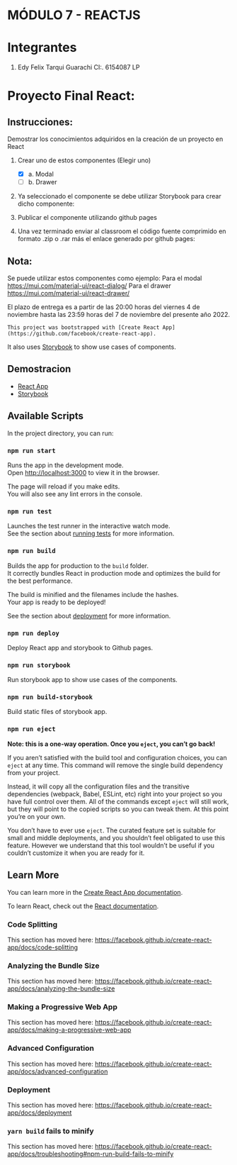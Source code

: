 # MÓDULO 7 - REACTJS
# Integrantes
1. Edy Felix Tarqui Guarachi  CI:. 6154087 LP

# Proyecto Final React:
## Instrucciones: 
 Demostrar los conocimientos adquiridos en la creación de un proyecto en React

1. Crear uno de estos componentes (Elegir uno)

    - [x] a. Modal
    - [ ] b. Drawer

2. Ya seleccionado el componente se debe utilizar Storybook para crear dicho componente:

3. Publicar el componente utilizando github pages

4. Una vez terminado enviar al classroom el código fuente comprimido en formato
.zip o .rar más el enlace generado por github pages:
## Nota:
Se puede utilizar estos componentes como ejemplo:
Para el modal https://mui.com/material-ui/react-dialog/
Para el drawer https://mui.com/material-ui/react-drawer/

El plazo de entrega es a partir de las 20:00 horas del viernes 4 de noviembre hasta las 23:59 horas del 7 de noviembre del presente año 2022.

    This project was bootstrapped with [Create React App](https://github.com/facebook/create-react-app).
It also uses [Storybook](https://storybook.js.org/) to show use cases of components.

## Demostracion
  - [React App](https://edytarqui3.github.io/calculadora-modal/)
  - [Storybook](https://edytarqui3.github.io/calculadora-modal/storybook/)


## Available Scripts

In the project directory, you can run:

### `npm run start`

Runs the app in the development mode.<br />
Open [http://localhost:3000](http://localhost:3000) to view it in the browser.

The page will reload if you make edits.<br />
You will also see any lint errors in the console.

### `npm run test`

Launches the test runner in the interactive watch mode.<br />
See the section about [running tests](https://facebook.github.io/create-react-app/docs/running-tests) for more information.

### `npm run build`

Builds the app for production to the `build` folder.<br />
It correctly bundles React in production mode and optimizes the build for the best performance.

The build is minified and the filenames include the hashes.<br />
Your app is ready to be deployed!

See the section about [deployment](https://facebook.github.io/create-react-app/docs/deployment) for more information.

### `npm run deploy`
Deploy React app and storybook to Github pages.

### `npm run storybook`
Run storybook app to show use cases of the components.

### `npm run build-storybook`
Build static files of storybook app.

### `npm run eject`

**Note: this is a one-way operation. Once you `eject`, you can’t go back!**

If you aren’t satisfied with the build tool and configuration choices, you can `eject` at any time. This command will remove the single build dependency from your project.

Instead, it will copy all the configuration files and the transitive dependencies (webpack, Babel, ESLint, etc) right into your project so you have full control over them. All of the commands except `eject` will still work, but they will point to the copied scripts so you can tweak them. At this point you’re on your own.

You don’t have to ever use `eject`. The curated feature set is suitable for small and middle deployments, and you shouldn’t feel obligated to use this feature. However we understand that this tool wouldn’t be useful if you couldn’t customize it when you are ready for it.

## Learn More

You can learn more in the [Create React App documentation](https://facebook.github.io/create-react-app/docs/getting-started).

To learn React, check out the [React documentation](https://reactjs.org/).

### Code Splitting

This section has moved here: https://facebook.github.io/create-react-app/docs/code-splitting

### Analyzing the Bundle Size

This section has moved here: https://facebook.github.io/create-react-app/docs/analyzing-the-bundle-size

### Making a Progressive Web App

This section has moved here: https://facebook.github.io/create-react-app/docs/making-a-progressive-web-app

### Advanced Configuration

This section has moved here: https://facebook.github.io/create-react-app/docs/advanced-configuration

### Deployment

This section has moved here: https://facebook.github.io/create-react-app/docs/deployment

### `yarn build` fails to minify

This section has moved here: https://facebook.github.io/create-react-app/docs/troubleshooting#npm-run-build-fails-to-minify
